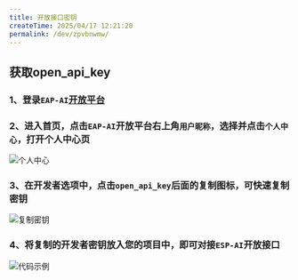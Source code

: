```yaml
---
title: 开放接口密钥
createTime: 2025/04/17 12:21:20
permalink: /dev/zpvbnwmw/
---
```


## 获取open_api_key

### 1、登录`EAP-AI`[开放平台](https://dev.espai2.fun/)
### 2、进入首页，点击`EAP-AI`开放平台右上角`用户昵称`，选择并点击`个人中心`，打开个人中心页
![个人中心](/images/open-api-01.png)
### 3、在开发者选项中，点击`open_api_key`后面的复制图标，可快速复制密钥
![复制密钥](/images/open-api-02.png)
### 4、将复制的开发者密钥放入您的项目中，即可对接`ESP-AI`开放接口
![代码示例](/images/open-api-03.png)
